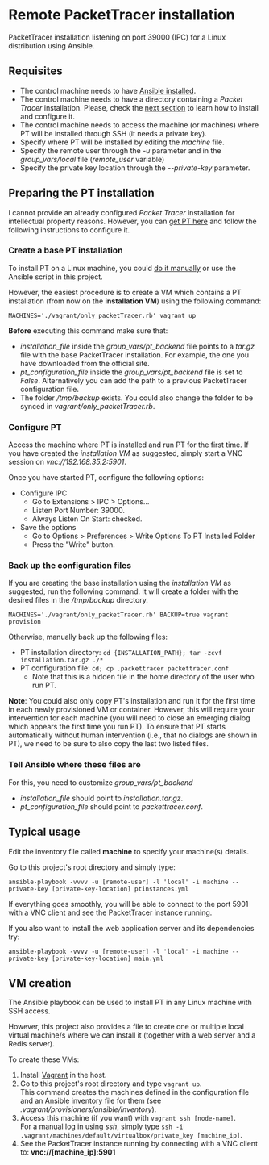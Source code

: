 # Remote PacketTracer installation
PacketTracer installation listening on port 39000 (IPC) for a Linux distribution using Ansible.

## Requisites

 * The control machine needs to have [Ansible installed](http://www.ansible.com).
 * The control machine needs to have a directory containing a _Packet Tracer_ installation. Please, check the [next section](#preparing-pt-installation) to learn how to install and configure it.
 * The control machine needs to access the machine (or machines) where PT will be installed through SSH (it needs a private key).
  * Specify where PT will be installed by editing the _machine_ file. 
  * Specify the remote user through the _-u_ parameter and in the _group\_vars/local_ file (_remote\_user_ variable)
  * Specify the private key location through the _--private-key_ parameter.

##  <a name="preparing-pt-installation">Preparing the PT installation</a>

I cannot provide an already configured _Packet Tracer_ installation for intellectual property reasons.
However, you can [get PT here](https://www.netacad.com/about-networking-academy/packet-tracer) and follow the following instructions to configure it.


### Create a base PT installation

To install PT on a Linux machine, you could [do it manually](https://www.youtube.com/watch?v=7A2rIcwl_co) or use the Ansible script in this project.

However, the easiest procedure is to create a VM which contains a PT installation (from now on the __installation VM__) using the following command:

    MACHINES='./vagrant/only_packetTracer.rb' vagrant up


__Before__ executing this command make sure that:

 * _installation\_file_ inside the _group\_vars/pt\_backend_ file points to a _tar.gz_ file with the base PacketTracer installation. For example, the one you have downloaded from the official site.
 * _pt\_configuration\_file_ inside the _group\_vars/pt\_backend_ file is set to _False_. Alternatively you can add the path to a previous PacketTracer configuration file.
 * The folder _/tmp/backup_ exists. You could also change the folder to be synced in _vagrant/only\_packetTracer.rb_.


### Configure PT

Access the machine where PT is installed and run PT for the first time.
If you have created the _installation VM_ as suggested, simply start a VNC session on _vnc://192.168.35.2:5901_.

Once you have started PT, configure the following options:
 * Configure IPC
   * Go to Extensions > IPC > Options...
   * Listen Port Number: 39000.
   * Always Listen On Start: checked.
 * Save the options
   * Go to Options > Preferences > Write Options To PT Installed Folder
   * Press the "Write" button.


### Back up the configuration files

If you are creating the base installation using the _installation VM_ as suggested, run the following command.
It will create a folder with the desired files in the _/tmp/backup_ directory.

    MACHINES='./vagrant/only_packetTracer.rb' BACKUP=true vagrant provision


Otherwise, manually back up the following files:

 * PT installation directory: ```cd {INSTALLATION_PATH}; tar -zcvf installation.tar.gz ./*```
 * PT configuration file: ```cd; cp .packettracer packettracer.conf```
   * Note that this is a hidden file in the home directory of the user who run PT.

__Note__: You could also only copy PT's installation and run it for the first time in each newly provisioned VM or container.
However, this will require your intervention for each machine (you will need to close an emerging dialog which appears the first time you run PT).
To ensure that PT starts automatically without human intervention (i.e., that no dialogs are shown in PT), we need to be sure to also copy the last two listed files.


### Tell Ansible where these files are

For this, you need to customize _group\_vars/pt\_backend_ 

 * _installation\_file_ should point to _installation.tar.gz_.
 * _pt\_configuration\_file_ should point to _packettracer.conf_.


## Typical usage

Edit the inventory file called __machine__ to specify your machine(s) details.

Go to this project's root directory and simply type:

    ansible-playbook -vvvv -u [remote-user] -l 'local' -i machine --private-key [private-key-location] ptinstances.yml

If everything goes smoothly, you will be able to connect to the port 5901 with a VNC client and see the PacketTracer instance running.

If you also want to install the web application server and its dependencies try:

    ansible-playbook -vvvv -u [remote-user] -l 'local' -i machine --private-key [private-key-location] main.yml

## VM creation

The Ansible playbook can be used to install PT in any Linux machine with SSH access.

However, this project also provides a file to create one or multiple local virtual machine/s where we can install it (together with a web server and a Redis server).

To create these VMs:
 1. Install [Vagrant](https://www.vagrantup.com/) in the host.
 2. Go to this project's root directory and type ```vagrant up```. <br />
    This command creates the machines defined in the configuration file and an Ansible inventory file for them (see _.vagrant/provisioners/ansible/inventory_).
 3. Access this machine (if you want) with ```vagrant ssh [node-name]```. <br />
    For a manual log in using _ssh_, simply type ```ssh -i .vagrant/machines/default/virtualbox/private_key [machine_ip]```.
 4. See the PacketTracer instance running by connecting with a VNC client to: __vnc://[machine_ip]:5901__
